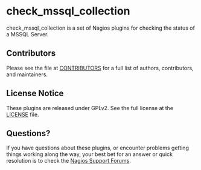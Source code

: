 check_mssql_collection
======================

check_mssql_collection is a set of Nagios plugins for checking the status of a MSSQL Server.

Contributors
------------

Please see the file at [CONTRIBUTORS](CONTRIBUTORS.md) for a full list of authors, contributors,
and maintainers.

License Notice
--------------

These plugins are released under GPLv2. See the full license at the [LICENSE](LICENSE.md)
file.

Questions?
----------

If you have questions about these plugins, or encounter problems getting things
working along the way, your best bet for an answer or quick resolution is to check the
[Nagios Support Forums](https://support.nagios.com/forum/viewforum.php?f=5).
